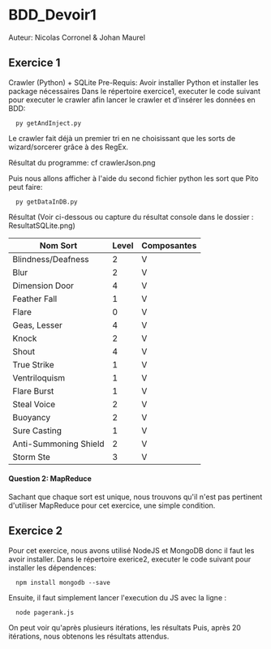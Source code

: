 # BDD_Devoir1
Auteur: Nicolas Corronel & Johan Maurel

## Exercice 1

Crawler (Python) + SQLite
Pre-Requis: Avoir installer Python et installer les package nécessaires
Dans le répertoire exercice1, executer le code suivant pour executer le crawler afin lancer le crawler et d'insérer les données en BDD:
```
  py getAndInject.py
```
Le crawler fait déjà un premier tri en ne choisissant que les sorts de wizard/sorcerer grâce à des RegEx. 

Résultat du programme: cf crawlerJson.png

Puis nous allons afficher à l'aide du second fichier python les sort que Pito peut faire: 
```
  py getDataInDB.py
```
Résultat (Voir ci-dessous ou capture du résultat console dans le dossier : ResultatSQLite.png)


| Nom Sort | Level | Composantes |
| ------- | -------- | ------- |
| Blindness/Deafness | 2 | V |
| Blur | 2 | V |
| Dimension Door | 4 | V |
| Feather Fall | 1 | V |
| Flare | 0 | V |
| Geas, Lesser | 4 | V |
| Knock | 2 | V |
| Shout | 4 | V |
| True Strike | 1 | V |
| Ventriloquism |  1 | V |
| Flare Burst | 1 | V |
| Steal Voice | 2 | V |
| Buoyancy | 2 | V |
| Sure Casting | 1 | V |
| Anti-Summoning Shield | 2 | V |
| Storm Ste | 3 | V |

#### Question 2: MapReduce
Sachant que chaque sort est unique, nous trouvons qu'il n'est pas pertinent d'utiliser MapReduce pour cet exercice, une simple condition.

## Exercice 2
Pour cet exercice, nous avons utilisé NodeJS et MongoDB donc il faut les avoir installer.
Dans le répertoire exerice2, executer le code suivant pour installer les dépendences: 

```
  npm install mongodb --save
```
Ensuite, il faut simplement lancer l'execution du JS avec la ligne :
```
  node pagerank.js
```
On peut voir qu'après plusieurs itérations, les résultats
Puis, après 20 itérations, nous obtenons les résultats attendus.


